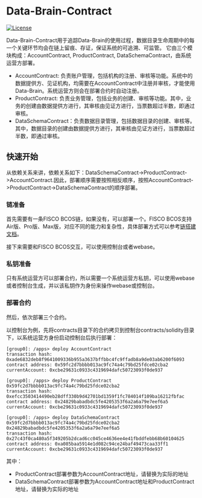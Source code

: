 # Data-Brain-Contract

[![License](https://img.shields.io/badge/license-Apache%202-4EB1BA.svg)](https://www.apache.org/licenses/LICENSE-2.0.html)


Data-Brain-Contract用于追踪Data-Brain的使用过程，数据目录生命周期中的每一个关键环节均会在链上留痕、存证，保证系统的可追溯、可监管。 它由三个模块构成：AccountContract, ProductContract, DataSchemaContract，由系统运营方部署。

- AccountContract: 负责账户管理，包括机构的注册、审核等功能。系统中的数据提供方、见证机构，均需要在AccountContract中注册并审核，才能使用Data-Brain。系统运营方则会在部署合约时自动注册。
- ProductContract: 负责业务管理，包括业务的创建、审核等功能。其中，业务的创建由数据提供方进行，其审核由见证方进行，当票数超过半数，即通过审核。
- DataSchemaContract：负责数据目录管理，包括数据目录的创建、审核等。其中，数据目录的创建由数据提供方进行，其审核由见证方进行，当票数超过半数，即通过审核。



## 快速开始
从依赖关系来讲，依赖关系如下：DataSchemaContract->ProductContract->AccountContract.因此，部署顺序需要按照相反顺序，按照AccountContract->ProductContract->DataSchemaContract的顺序部署。

### 链准备
首先需要有一条FISCO BCOS链，如果没有，可以部署一个。FISCO BCOS支持Air版、Pro版、Max版，对应不同的能力和复杂性，具体部署方式可以参考[链搭建文档](https://fisco-bcos-doc.readthedocs.io/zh_CN/latest/docs/tutorial/air/index.html#)。

接下来需要和FISCO BCOS交互，可以使用控制台或者webase。

### 私钥准备
只有系统运营方可以部署合约，所以需要一个系统运营方私钥，可以使用webase或者控制台生成，并以该私钥作为身份来操作webase或控制台。

### 部署合约

然后，依次部署三个合约。

以控制台为例，先将contracts目录下的合约拷贝到控制台contracts/solidity目录下，以系统运营方身份启动控制台后执行部署：
```
[group0]: /apps> deploy AccountContract
transaction hash: 0xade6832deb8f9641009336b955a3637bffbbc4fc9ffadb8a9de03ab6200f6093
contract address: 0x59fc2d7bbbb013ac9fc74a4c79bd25fdce02cba2
currentAccount: 0xcbe29631c0933c4319694dafc50723093f0de937

[group0]: /apps> deploy ProductContract 0x59fc2d7bbbb013ac9fc74a4c79bd25fdce02cba2
transaction hash: 0xefcc3503414490eb28dff330b9d42701bd1359f1fc784014f109ba16212fbfac
contract address: 0x24829babadbdc5fe4205353f6a2a6a79e7eef6a5
currentAccount: 0xcbe29631c0933c4319694dafc50723093f0de937

[group0]: /apps> deploy DataSchemaContract 0x59fc2d7bbbb013ac9fc74a4c79bd25fdce02cba2 0x24829babadbdc5fe4205353f6a2a6a79e7eef6a5
transaction hash: 0x27c43f0ca480a5f349205b2dcad6cc045ce4636ee4e41fbddfebb68b60104625
contract address: 0xa085baa5914e1d082c94ce24baf49473caa33ff1
currentAccount: 0xcbe29631c0933c4319694dafc50723093f0de937
```

其中：
- ProductContract部署参数为AccountContract地址，请替换为实际的地址
- DataSchemaContract部署参数为AccountContract地址和ProductContract地址，请替换为实际的地址

